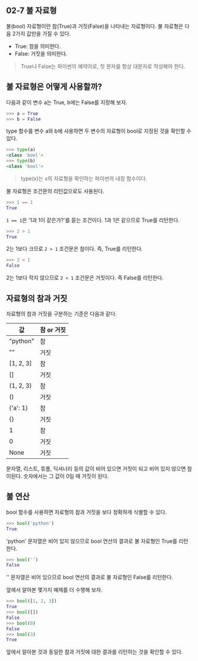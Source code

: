 ## 02-7 불 자료형

불(bool) 자료형이란 참(True)과 거짓(False)을 나타내는 자료형이다. 불 자료형은 다음 2가지 값만을 가질 수 있다.

- True: 참을 의미한다.
- False: 거짓을 의미한다.

> True나 False는 파이썬의 예약어로, 첫 문자를 항상 대문자로 작성해야 한다.

## 불 자료형은 어떻게 사용할까?

다음과 같이 변수 a는 True, b에는 False를 지정해 보자.

```python
>>> a = True
>>> b = False
```

type 함수를 변수 a와 b에 사용하면 두 변수의 자료형이 bool로 지정된 것을 확인할 수 있다.

```python
>>> type(a)
<class 'bool'>
>>> type(b)
<class 'bool'>
```

> type(x)는 x의 자료형을 확인하는 파이썬의 내장 함수이다.

불 자료형은 조건문의 리턴값으로도 사용된다.

```python
>>> 1 == 1
True
```

`1 == 1`은 '1과 1이 같은가?'를 묻는 조건이다. 1과 1은 같으므로 True를 리턴한다.

```python
>>> 2 > 1
True
```

2는 1보다 크므로 `2 > 1` 조건문은 참이다. 즉, True를 리턴한다.

```python
>>> 2 < 1
False
```

2는 1보다 작지 않으므로 `2 < 1` 조건문은 거짓이다. 즉 False를 리턴한다.

## 자료형의 참과 거짓

자료형의 참과 거짓을 구분하는 기준은 다음과 같다.

|값|참 or 거짓|
|---|---|
|"python"|참|
|""|거짓|
|[1, 2, 3]|참|
|[]|거짓|
|(1, 2, 3)|참|
|()|거짓|
|{'a': 1}|참|
|{}|거짓|
|1|참|
|0|거짓|
|None|거짓|

문자열, 리스트, 튜플, 딕셔너리 등의 값이 비어 있으면 거짓이 되고 비어 있지 않으면 참이된다. 숫자에서는 그 값이 0일 때 거짓이 된다.

## 불 연산

bool 함수를 사용하면 자료형의 참과 거짓을 보다 정확하게 식별할 수 있다.

```python
>>> bool('python')
True
```

'python' 문자열은 비어 있지 않으므로 bool 연산의 결과로 불 자료형인 True를 리턴한다.

```python
>>> bool('')
False
```

'' 문자열은 비어 있으므로 bool 연산의 결과로 불 자료형인 False를 리턴한다.

앞에서 알아본 몇가지 예제를 더 수행해 보자.

```python
>>> bool([1, 2, 3])
True
>>> bool([])
False
>>> bool(0)
False
>>> bool(3)
True
```

앞에서 알아본 것과 동일한 참과 거짓에 대한 결과를 리턴하는 것을 확인할 수 있다.
